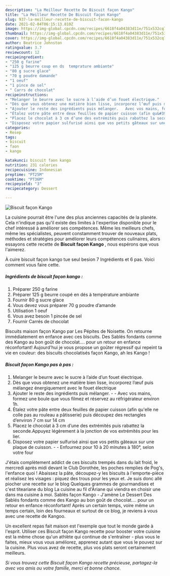 ```yaml
---
description: "La Meilleur Recette De Biscuit façon Kango"
title: "La Meilleur Recette De Biscuit façon Kango"
slug: 937-la-meilleur-recette-de-biscuit-facon-kango
date: 2021-02-04T06:15:13.810Z
image: https://img-global.cpcdn.com/recipes/6618f4a04383d11e/751x532cq70/biscuit-facon-kango-photo-principale-de-la-recette.jpg
thumbnail: https://img-global.cpcdn.com/recipes/6618f4a04383d11e/751x532cq70/biscuit-facon-kango-photo-principale-de-la-recette.jpg
cover: https://img-global.cpcdn.com/recipes/6618f4a04383d11e/751x532cq70/biscuit-facon-kango-photo-principale-de-la-recette.jpg
author: Beatrice Johnston
ratingvalue: 3.7
reviewcount: 12
recipeingredient:
- "250 g farine"
- "125 g beurre coup en ds  temprature ambiante"
- "80 g sucre glace"
- "70 g poudre damande"
- "1 oeuf"
- "1 pince de sel"
- " Carrs de chocolat"
recipeinstructions:
- "Melanger le beurre avec le sucre à l’aide d’un fouet électrique."
- "Dès que vous obtenez une matière bien lisse, incorporez l’œuf puis mélangez énergiquement avec le fouet électrique"
- "Ajouter le reste des ingrédients puis mélanger.   Avec vos mains, formez une boule que vous filmez et réservez au réfrigérateur environ 1h."
- "Étalez votre pâte entre deux feuilles de papier cuisson (afin qu&#39;elle ne colle pas au rouleau a pâtisserie) puis découpez des rectangles d’environ 7 cm sur 14 cm"
- "Placez le chocolat à 3 cm d’une des extrémités puis rabattez la seconde.Appuyez légèrement à la jonction de vos extrémités pour les lier."
- "Disposez votre papier sulfurisé ainsi que vos petits gâteaux sur une plaque de cuisson.  Enfournez pour 10 à 20 minutes à 180°, selon votre four"
categories:
- Resep
tags:
- biscuit
- faon
- kango

katakunci: biscuit faon kango 
nutrition: 231 calories
recipecuisine: Indonesian
preptime: "PT25M"
cooktime: "PT36M"
recipeyield: "3"
recipecategory: Dessert

---
```



![Biscuit façon Kango](https://img-global.cpcdn.com/recipes/6618f4a04383d11e/751x532cq70/biscuit-facon-kango-photo-principale-de-la-recette.jpg)

La cuisine pourrait être l'une des plus anciennes capacités de la planète. Cela n'indique pas qu'il existe des limites à l'expertise disponible pour le chef intéressé à améliorer ses compétences. Même les meilleurs chefs, même les spécialistes, peuvent constamment trouver de nouveaux plats, méthodes et stratégies pour améliorer leurs compétences culinaires, alors essayons cette recette de <strong> Biscuit façon Kango </strong>, nous espérons que vous l'aimerez.

<!--inarticleads1-->

À cuire biscuit façon kango tue seul besion 7 Ingrédients et 6 pas. Voici comment vous faire cette.

##### Ingrédients de biscuit façon kango :

1. Préparer 250 g farine
1. Préparer 125 g beurre coupé en dés à température ambiante
1. Fournir 80 g sucre glace
1. Vous devez vous préparer 70 g poudre d’amande
1. Utilisation 1 oeuf
1. Vous avez besoin 1 pincée de sel
1. Fournir  Carrés de chocolat


Biscuits maison façon Kango par Les Pépites de Noisette. On retourne immédiatement en enfance avec ces biscuits. Des Sablés fondants comme des Kango au bon goût de chocolat…. pour un retour en enfance réconfortant! Aujourd&#39;hui je vous propose un goûter régressif qui repeint ta vie en couleur: des biscuits chocolatisés façon Kango, ah les Kango ! 

<!--inarticleads2-->

##### Biscuit façon Kango pas à pas :

1. Melanger le beurre avec le sucre à l’aide d’un fouet électrique.
1. Dès que vous obtenez une matière bien lisse, incorporez l’œuf puis mélangez énergiquement avec le fouet électrique
1. Ajouter le reste des ingrédients puis mélanger.  -  - Avec vos mains, formez une boule que vous filmez et réservez au réfrigérateur environ 1h.
1. Étalez votre pâte entre deux feuilles de papier cuisson (afin qu&#39;elle ne colle pas au rouleau a pâtisserie) puis découpez des rectangles d’environ 7 cm sur 14 cm
1. Placez le chocolat à 3 cm d’une des extrémités puis rabattez la seconde.Appuyez légèrement à la jonction de vos extrémités pour les lier.
1. Disposez votre papier sulfurisé ainsi que vos petits gâteaux sur une plaque de cuisson. -  - Enfournez pour 10 à 20 minutes à 180°, selon votre four


J&#39;étais complètement addict de ces biscuits trempés dans du lait froid, le mercredi après midi devant le Club Dorothée, les poches remplies de Pog&#39;s, l&#39;enfance quoi ! Abaissez la pâte, découpez-y les biscuits à l&#39;emporte-pièce et réalisez les visages : piquez des trous pour les yeux et. Je suis donc allé piocher une recette sur le blog Quelques grammes de gourmandises et c&#39;est titeariane du blog La cuisine au fil d&#39;Ariane qui viendra en choisir une dans ma cuisine à moi. Sablés façon Kango - J&#39;amène Le Dessert Des Sablés fondants comme des Kango au bon goût de chocolat…. pour un retour en enfance réconfortant! Après un certain temps, voire même un temps certain, loin des fourneaux et surtout de ce blog, je reviens à vous avec une recette de Kangoo. 

<!--inarticleads1-->

<p>
Un excellent repas fait maison est l'exemple que tout le monde garde à l'esprit. Utiliser ces Biscuit façon Kango recette pour booster votre cuisine est la même chose qu'un athlète qui continue de s'entraîner - plus vous le faites, mieux vous vous améliorez, apprenez autant que vous le pouvez sur la cuisine. Plus vous avez de recette, plus vos plats seront certainement meilleurs.
</p>

<p>
<i>Si vous trouvez cette Biscuit façon Kango recette précieuse, partagez-la avec vos amis ou votre famille, merci et bonne chance.</i>
</p>
